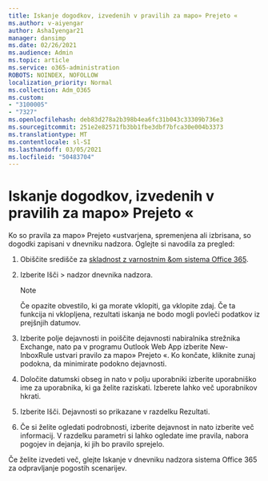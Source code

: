```yaml
---
title: Iskanje dogodkov, izvedenih v pravilih za mapo» Prejeto «
ms.author: v-aiyengar
author: AshaIyengar21
manager: dansimp
ms.date: 02/26/2021
ms.audience: Admin
ms.topic: article
ms.service: o365-administration
ROBOTS: NOINDEX, NOFOLLOW
localization_priority: Normal
ms.collection: Adm_O365
ms.custom:
- "3100005"
- "7327"
ms.openlocfilehash: deb83d278a2b398b4ea6fc31b043c33309b736e3
ms.sourcegitcommit: 251e2e82571fb3bb1fbe3dbf7bfca30e004b3373
ms.translationtype: MT
ms.contentlocale: sl-SI
ms.lasthandoff: 03/05/2021
ms.locfileid: "50483704"
---
```

# <a name="find-events-performed-on-inbox-rules"></a>Iskanje dogodkov, izvedenih v pravilih za mapo» Prejeto «

Ko so pravila za mapo» Prejeto «ustvarjena, spremenjena ali izbrisana, so dogodki zapisani v dnevniku nadzora. Oglejte si navodila za pregled:

1. Obiščite središče za [skladnost z varnostnim &om sistema Office 365](https://go.microsoft.com/fwlink/p/?linkid=2077143).
1. Izberite Išči > nadzor dnevnika nadzora.

    > [!NOTE]
    > Če opazite obvestilo, ki ga morate vklopiti, ga vklopite zdaj. Če ta funkcija ni vklopljena, rezultati iskanja ne bodo mogli povleči podatkov iz prejšnjih datumov.
1. Izberite polje dejavnosti in poiščite dejavnosti nabiralnika strežnika Exchange, nato pa v programu Outlook Web App izberite New-InboxRule ustvari pravilo za mapo» Prejeto «. Ko končate, kliknite zunaj podokna, da minimirate podokno dejavnosti.
1. Določite datumski obseg in nato v polju uporabniki izberite uporabniško ime za uporabnika, ki ga želite raziskati. Izberete lahko več uporabnikov hkrati.
1. Izberite Išči. Dejavnosti so prikazane v razdelku Rezultati.
1. Če si želite ogledati podrobnosti, izberite dejavnost in nato izberite več informacij. V razdelku parametri si lahko ogledate ime pravila, nabora pogojev in dejanja, ki jih bo pravilo sprejelo.

Če želite izvedeti več, glejte Iskanje v dnevniku nadzora sistema Office 365 za odpravljanje pogostih scenarijev.